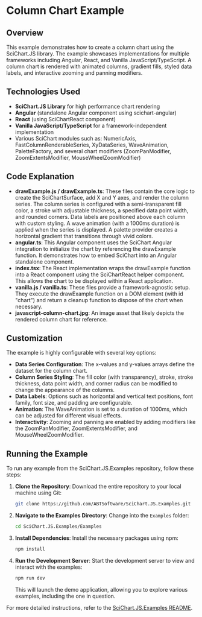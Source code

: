 # Column Chart Example

## Overview

This example demonstrates how to create a column chart using the SciChart.JS library. The example showcases implementations for multiple frameworks including Angular, React, and Vanilla JavaScript/TypeScript. A column chart is rendered with animated columns, gradient fills, styled data labels, and interactive zooming and panning modifiers.

## Technologies Used

-   **SciChart.JS Library** for high performance chart rendering
-   **Angular** (standalone Angular component using scichart-angular)
-   **React** (using SciChartReact component)
-   **Vanilla JavaScript/TypeScript** for a framework-independent implementation
-   Various SciChart modules such as: NumericAxis, FastColumnRenderableSeries, XyDataSeries, WaveAnimation, PaletteFactory, and several chart modifiers (ZoomPanModifier, ZoomExtentsModifier, MouseWheelZoomModifier)

## Code Explanation

-   **drawExample.js / drawExample.ts**: These files contain the core logic to create the SciChartSurface, add X and Y axes, and render the column series. The column series is configured with a semi-transparent fill color, a stroke with adjustable thickness, a specified data point width, and rounded corners. Data labels are positioned above each column with custom styling. A wave animation (with a 1000ms duration) is applied when the series is displayed. A palette provider creates a horizontal gradient that transitions through vivid colors.
-   **angular.ts**: This Angular component uses the SciChart Angular integration to initialize the chart by referencing the drawExample function. It demonstrates how to embed SciChart into an Angular standalone component.
-   **index.tsx**: The React implementation wraps the drawExample function into a React component using the SciChartReact helper component. This allows the chart to be displayed within a React application.
-   **vanilla.js / vanilla.ts**: These files provide a framework-agnostic setup. They execute the drawExample function on a DOM element (with id "chart") and return a cleanup function to dispose of the chart when necessary.
-   **javascript-column-chart.jpg**: An image asset that likely depicts the rendered column chart for reference.

## Customization

The example is highly configurable with several key options:

-   **Data Series Configuration**: The x-values and y-values arrays define the dataset for the column chart.
-   **Column Series Styling**: The fill color (with transparency), stroke, stroke thickness, data point width, and corner radius can be modified to change the appearance of the columns.
-   **Data Labels**: Options such as horizontal and vertical text positions, font family, font size, and padding are configurable.
-   **Animation**: The WaveAnimation is set to a duration of 1000ms, which can be adjusted for different visual effects.
-   **Interactivity**: Zooming and panning are enabled by adding modifiers like the ZoomPanModifier, ZoomExtentsModifier, and MouseWheelZoomModifier.

## Running the Example

To run any example from the SciChart.JS.Examples repository, follow these steps:

1. **Clone the Repository**: Download the entire repository to your local machine using Git:

    ```bash
    git clone https://github.com/ABTSoftware/SciChart.JS.Examples.git
    ```

2. **Navigate to the Examples Directory**: Change into the `Examples` folder:

    ```bash
    cd SciChart.JS.Examples/Examples
    ```

3. **Install Dependencies**: Install the necessary packages using npm:

    ```bash
    npm install
    ```

4. **Run the Development Server**: Start the development server to view and interact with the examples:

    ```bash
    npm run dev
    ```

    This will launch the demo application, allowing you to explore various examples, including the one in question.

For more detailed instructions, refer to the [SciChart.JS.Examples README](https://github.com/ABTSoftware/SciChart.JS.Examples/blob/master/README.md).
